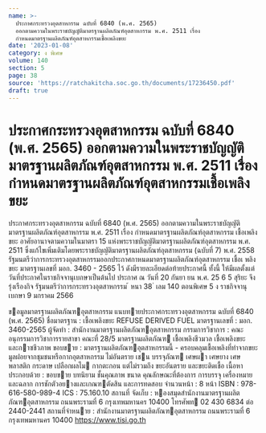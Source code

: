 ```yaml
---
name: >-
  ประกาศกระทรวงอุตสาหกรรม ฉบับที่ 6840 (พ.ศ. 2565)
  ออกตามความในพระราชบัญญัติมาตรฐานผลิตภัณฑ์อุตสาหกรรม พ.ศ. 2511 เรื่อง
  กำหนดมาตรฐานผลิตภัณฑ์อุตสาหกรรมเชื้อเพลิงขยะ
date: '2023-01-08'
category: ง พิเศษ
volume: 140
section: 5
page: 38
source: 'https://ratchakitcha.soc.go.th/documents/17236450.pdf'
draft: true
---
```


# ประกาศกระทรวงอุตสาหกรรม ฉบับที่ 6840 (พ.ศ. 2565) ออกตามความในพระราชบัญญัติมาตรฐานผลิตภัณฑ์อุตสาหกรรม พ.ศ. 2511 เรื่อง กำหนดมาตรฐานผลิตภัณฑ์อุตสาหกรรมเชื้อเพลิงขยะ

ประกาศกระทรวงอุตสาหกรรม ฉบับที่ 6840 (พ.ศ. 2565) ออกตามความในพระราชบัญญัติมาตรฐานผลิตภัณฑ์อุตสาหกรรม พ.ศ. 2511 เรื่อง กำหนดมาตรฐานผลิตภัณฑ์อุตสาหกรรม เชื้อเพลิงขยะ อาศัยอานาจตามความในมาตรา 15 แห่งพระราชบัญญัติมาตรฐานผลิตภัณฑ์อุตสาหกรรม พ.ศ. 2511 ซึ่งแก้ไขเพิ่มเติมโดยพระราชบัญญัติมาตรฐานผลิตภัณฑ์อุตสาหกรรม (ฉบับที่ 7) พ.ศ. 2558 รัฐมนตรีว่าการกระทรวงอุตสาหกรรมออกประกาศกาหนดมาตรฐานผลิตภัณฑ์อุตสาหกรรม เชื้อเ พลิงขยะ มาตรฐานเลขที่ มอก. 3460 - 2565 ไว้ ดังมีรายละเอียดต่อท้ายประกาศนี้ ทั้งนี้ ให้มีผลตั้งแต่วันที่ประกาศในราชกิจจานุเบกษาเป็นต้นไป ประกาศ ณ วันที่ 20 กันยา ยน พ.ศ. 25 6 5 สุริยะ จึงรุ่งเรืองกิจ รัฐมนตรีว่าการกระทรวงอุตสาหกรรม ้ หนา 38 ่ เลม 140 ตอนพิเศษ 5 ง ราชกิจจานุเบกษา 9 มกราคม 2566

ขอมูลมาตรฐานผลิตภัณฑอุตสาหกรรม แนบทายประกาศกระทรวงอุตสาหกรรม ฉบับที่ 6840 (พ.ศ. 2565) ชื่อมาตรฐาน : เชื้อเพลิงขยะ REFUSE DERIVED FUEL มาตรฐานเลขที่ : มอก. 3460-2565 ผู้จัดทํา : สํานักงานมาตรฐานผลิตภัณฑอุตสาหกรรม กรรมการวิชาการ : คณะอนุกรรมการวิชาการรายสาขา คณะที่ 28/5 มาตรฐานผลิตภัณฑ เชื้อเพลิงชีวมวล เชื้อเพลิงขยะ และกาซชีวภาพ ขอบขาย : มาตรฐานผลิตภัณฑอุตสาหกรรมนี้ - ครอบคลุมเชื้อเพลิงที่ทําจากขยะมูลฝอยจากชุมชนหรือกากอุตสาหกรรม ไม่อันตราย เชน บรรจุภัณฑ เศษผา เศษยาง เศษพลาสติก กระดาษ เปลือกผลไม กากตะกอน แต่ไม่รวมถึง ขยะอันตราย และขยะติดเชื้อ เนื้อหาประกอบด้วย : ขอบขาย บทนิยาม ชั้นคุณภาพ ขนาด คุณลักษณะที่ต้องการ การบรรจุ เครื่องหมายและฉลาก การชักตัวอยางและเกณฑตัดสิน และการทดสอบ จํานวนหน้า : 8 หน้า ISBN : 978-616-580-989-4 ICS : 75.160.10 สถานที่ จัดเก็บ : หองสมุดสํานักงานมาตรฐานผลิตภัณฑอุตสาหกรรม ถนนพระรามที่ 6 กรุงเทพมหานคร 10400 โทรศัพท 02 430 6834 ต่อ 2440-2441 สถานที่จําหนาย : สํานักงานมาตรฐานผลิตภัณฑอุตสาหกรรม ถนนพระรามที่ 6 กรุงเทพมหานคร 10400 https://www.tisi.go.th
